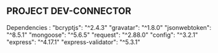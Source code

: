 ## PROJECT DEV-CONNECTOR

Dependencies :  "bcryptjs": "^2.4.3"
		"gravatar": "^1.8.0"
    		"jsonwebtoken": "^8.5.1"
    		"mongoose": "^5.6.5"
    		"request": "^2.88.0"
    		"config": "^3.2.1"
    		"express": "^4.17.1"
    		"express-validator": "^5.3.1"
    		